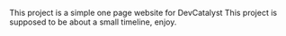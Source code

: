 This project is a simple one page website for DevCatalyst
This project is supposed to be about a small timeline, enjoy.
